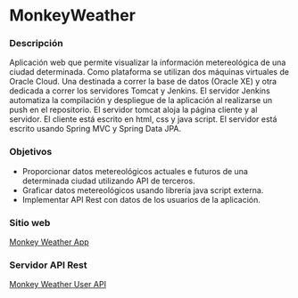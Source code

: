 # MonkeyWeather

### Descripción
Aplicación web que permite visualizar la información metereológica de una ciudad determinada.
Como plataforma se utilizan dos máquinas virtuales de Oracle Cloud. Una destinada a correr la base de datos (Oracle XE) y otra dedicada a correr los servidores Tomcat y Jenkins. El servidor Jenkins automatiza la compilación y despliegue de la aplicación al realizarse un push en el repositorio. El servidor tomcat aloja la página cliente y al servidor. El cliente está escrito en html, css y java script. El servidor está escrito usando Spring MVC y Spring Data JPA.


### Objetivos
- Proporcionar datos metereológicos actuales e futuros de una determinada ciudad utilizando API de terceros.
- Graficar datos metereológicos usando librería java script externa.
- Implementar API Rest con datos de los usuarios de la aplicación.

### Sitio web
[Monkey Weather App](http://monkeycode.tk/monkeyweather/)

### Servidor API Rest
[Monkey Weather User API](http://monkeycode.tk/monkeyweather-userapi/)